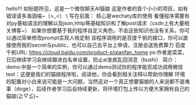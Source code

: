 hello!!!
如标题所见，这是一个微信聊天AI猫娘
这是作者的首个小小的项目，如有错误请多海涵喵~（>_<）
\\
写在前面：
核心是wechaty库的使用
看懂程序需要有对py基础语法的理解以及json,hhtp等基础知识和了解post请求（csdn上有大量相关博客~）
如果你想要基于我的程序自定义角色，不会这些知识也没有关系，你可以通过简单修改prompt实现人格定制
该程序调用的是百度千帆的接口，你可以直接使用我的secret与public，也可以自己去平台上申请，注册会送免费算力
百度千帆URL: https://cloud.baidu.com/product-s/qianfan_home
ps:作者是菜菜，日后继续学习会继续跟进白名单设置，防止ai发疯乱回消息（bushi）
简介：
demo:中是一个简单的实例，你可以通过demo测试你的程序能否成功调用微信
test：这便是我们的猫娘程序啦，阅读他，你会看到相关注释以帮助你理解
环境的配置对小白来说可能是一大问题，当然这对一个真正想要猫娘的人来说都不是难事（doge），后续作者学习后会持续更新，将环境打包上传以方便大家拥有自己的猫娘(≧▽≦)~
